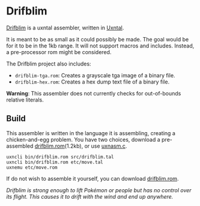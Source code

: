 # Drifblim

[Drifblim](https://wiki.xxiivv.com/drifblim) is a uxntal assembler, written in [Uxntal](https://wiki.xxiivv.com/site/uxntal.html). 

It is meant to be as small as it could possibly be made. The goal would be for it to be in the 1kb range. It will not support macros and includes. Instead, a pre-processor rom might be considered.

The Drifblim project also includes:

- `drifblim-tga.rom`: Creates a grayscale tga image of a binary file.
- `drifblim-hex.rom`: Creates a hex dump text file of a binary file.

**Warning**: This assembler does not currently checks for out-of-bounds relative literals.

## Build

This assembler is written in the language it is assembling, creating a chicken-and-egg problem. You have two choices, download a pre-assembled [drifblim.rom](https://rabbits.srht.site/drifblim/drifblim.rom)(1.2kb), or use [uxnasm.c](https://git.sr.ht/~rabbits/uxn/tree/main/item/src/uxnasm.c). 

```
uxncli bin/drifblim.rom src/drifblim.tal 
uxncli bin/drifblim.rom etc/move.tal
uxnemu etc/move.rom
```

If do not wish to assemble it yourself, you can download [drifblim.rom](https://rabbits.srht.site/drifblim/drifblim.rom).

_Drifblim is strong enough to lift Pokémon or people but has no control over its flight. This causes it to drift with the wind and end up anywhere._
